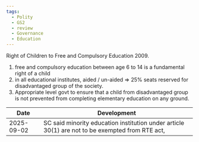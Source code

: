 ```yaml
---
tags:
  - Polity
  - GS2
  - review
  - Governance
  - Education
---
```

Right of Children to Free and Compulsory Education 2009.
1. free and compulsory education between age 6 to 14 is a fundamental right of a child
2. in all educational institutes, aided / un-aided => 25% seats reserved for disadvantaged group of the society.
3. Appropriate level govt to ensure that a child from disadvantaged group is not prevented from completing elementary education on any ground.


| Date       | Development                                                                                     |
| ---------- | ----------------------------------------------------------------------------------------------- |
| 2025-09-02 | SC said minority education institution under article 30(1) are not to be exempted from RTE act, |

